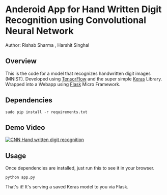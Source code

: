 # Anderoid App for Hand Written Digit Recognition using Convolutional Neural Network

Author: Rishab Sharma , Harshit Singhal

## Overview

This is the code for a model that recognizes handwritten digit images (MNIST).  Developed using [TensorFlow](https://www.tensorflow.org/) and the super simple [Keras](http://keras.io/) Library. Wrapped into a Webapp using [Flask](http://flask.pocoo.org/) Micro Framework.

## Dependencies

```sudo pip install -r requirements.txt```
## Demo Video
[![CNN Hand written digit recognition](https://github.com/rishab-sharma/android_to_dl/blob/master/imag1.jpeg)](https://www.youtube.com/watch?v=izyODsiKpyg)


## Usage

Once dependencies are installed, just run this to see it in your browser. 

```python app.py```

That's it! It's serving a saved Keras model to you via Flask. 
